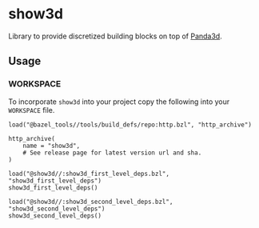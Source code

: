 # show3d

Library to provide discretized building blocks on top of [Panda3d](https://www.panda3d.org/).

## Usage

### WORKSPACE

To incorporate `show3d` into your project copy the following into your `WORKSPACE` file.

```Starlark
load("@bazel_tools//tools/build_defs/repo:http.bzl", "http_archive")

http_archive(
    name = "show3d",
    # See release page for latest version url and sha.
)

load("@show3d//:show3d_first_level_deps.bzl", "show3d_first_level_deps")
show3d_first_level_deps()

load("@show3d//:show3d_second_level_deps.bzl", "show3d_second_level_deps")
show3d_second_level_deps()
```
